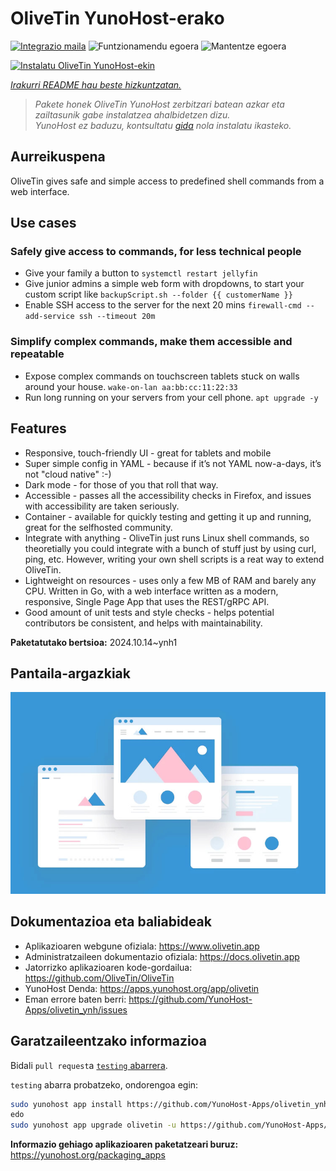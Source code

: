 <!--
Ohart ongi: README hau automatikoki sortu da <https://github.com/YunoHost/apps/tree/master/tools/readme_generator>ri esker
EZ editatu eskuz.
-->

# OliveTin YunoHost-erako

[![Integrazio maila](https://dash.yunohost.org/integration/olivetin.svg)](https://ci-apps.yunohost.org/ci/apps/olivetin/) ![Funtzionamendu egoera](https://ci-apps.yunohost.org/ci/badges/olivetin.status.svg) ![Mantentze egoera](https://ci-apps.yunohost.org/ci/badges/olivetin.maintain.svg)

[![Instalatu OliveTin YunoHost-ekin](https://install-app.yunohost.org/install-with-yunohost.svg)](https://install-app.yunohost.org/?app=olivetin)

*[Irakurri README hau beste hizkuntzatan.](./ALL_README.md)*

> *Pakete honek OliveTin YunoHost zerbitzari batean azkar eta zailtasunik gabe instalatzea ahalbidetzen dizu.*  
> *YunoHost ez baduzu, kontsultatu [gida](https://yunohost.org/install) nola instalatu ikasteko.*

## Aurreikuspena

OliveTin gives safe and simple access to predefined shell commands from a web interface.

## Use cases
###  Safely give access to commands, for less technical people

- Give your family a button to `systemctl restart jellyfin`
- Give junior admins a simple web form with dropdowns, to start your custom script like `backupScript.sh --folder {{ customerName }}`
- Enable SSH access to the server for the next 20 mins `firewall-cmd --add-service ssh --timeout 20m`

### Simplify complex commands, make them accessible and repeatable

- Expose complex commands on touchscreen tablets stuck on walls around your house. `wake-on-lan aa:bb:cc:11:22:33`
- Run long running on your servers from your cell phone. `apt upgrade -y`

## Features

- Responsive, touch-friendly UI - great for tablets and mobile
- Super simple config in YAML - because if it’s not YAML now-a-days, it’s not "cloud native" :-)
- Dark mode - for those of you that roll that way.
- Accessible - passes all the accessibility checks in Firefox, and issues with accessibility are taken seriously.
- Container - available for quickly testing and getting it up and running, great for the selfhosted community.
- Integrate with anything - OliveTin just runs Linux shell commands, so theoretially you could integrate with a bunch of stuff just by using curl, ping, etc. However, writing your own shell scripts is a reat way to extend OliveTin.
- Lightweight on resources - uses only a few MB of RAM and barely any CPU. Written in Go, with a web interface written as a modern, responsive, Single Page App that uses the REST/gRPC API.
- Good amount of unit tests and style checks - helps potential contributors be consistent, and helps with maintainability.


**Paketatutako bertsioa:** 2024.10.14~ynh1

## Pantaila-argazkiak

![OliveTin(r)en pantaila-argazkia](./doc/screenshots/example.jpg)

## Dokumentazioa eta baliabideak

- Aplikazioaren webgune ofiziala: <https://www.olivetin.app>
- Administratzaileen dokumentazio ofiziala: <https://docs.olivetin.app>
- Jatorrizko aplikazioaren kode-gordailua: <https://github.com/OliveTin/OliveTin>
- YunoHost Denda: <https://apps.yunohost.org/app/olivetin>
- Eman errore baten berri: <https://github.com/YunoHost-Apps/olivetin_ynh/issues>

## Garatzaileentzako informazioa

Bidali `pull request`a [`testing` abarrera](https://github.com/YunoHost-Apps/olivetin_ynh/tree/testing).

`testing` abarra probatzeko, ondorengoa egin:

```bash
sudo yunohost app install https://github.com/YunoHost-Apps/olivetin_ynh/tree/testing --debug
edo
sudo yunohost app upgrade olivetin -u https://github.com/YunoHost-Apps/olivetin_ynh/tree/testing --debug
```

**Informazio gehiago aplikazioaren paketatzeari buruz:** <https://yunohost.org/packaging_apps>
